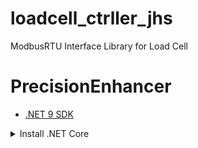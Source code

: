 # loadcell_ctrller_jhs
ModbusRTU Interface Library for Load Cell

# PrecisionEnhancer

- [.NET 9 SDK](https://dotnet.microsoft.com/en-us/download)

<details>
  <summary>Install .NET Core</summary>
# Install Snap

## Step 1: Update Package Lists
```bash
sudo apt update
```
## Step 2: Install Snap
```bash
sudo apt install snapd -y
```

## Step 3: Enable the Snap service
```bash
sudo systemctl enable --now snapd
```
## Step 4: Verify the Installation
```bash
snap --version
```

# Install .Net 9.0 with Snap
Refer to the offical Microsoft Documentation

[Install dotNet 9.0 with snap](https://learn.microsoft.com/zh-tw/dotnet/core/install/linux-snap-runtime)
sudo snap install dotnet-runtime-90

</details>

